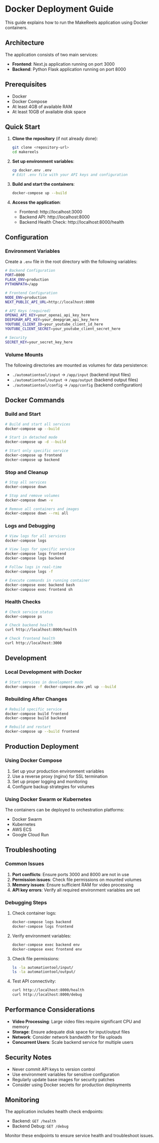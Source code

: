 # Docker Deployment Guide

This guide explains how to run the MakeReels application using Docker containers.

## Architecture

The application consists of two main services:
- **Frontend**: Next.js application running on port 3000
- **Backend**: Python Flask application running on port 8000

## Prerequisites

- Docker
- Docker Compose
- At least 4GB of available RAM
- At least 10GB of available disk space

## Quick Start

1. **Clone the repository** (if not already done):
   ```bash
   git clone <repository-url>
   cd makereels
   ```

2. **Set up environment variables**:
   ```bash
   cp docker.env .env
   # Edit .env file with your API keys and configuration
   ```

3. **Build and start the containers**:
   ```bash
   docker-compose up --build
   ```

4. **Access the application**:
   - Frontend: http://localhost:3000
   - Backend API: http://localhost:8000
   - Backend Health Check: http://localhost:8000/health

## Configuration

### Environment Variables

Create a `.env` file in the root directory with the following variables:

```bash
# Backend Configuration
PORT=8000
FLASK_ENV=production
PYTHONPATH=/app

# Frontend Configuration
NODE_ENV=production
NEXT_PUBLIC_API_URL=http://localhost:8000

# API Keys (required)
OPENAI_API_KEY=your_openai_api_key_here
DEEPGRAM_API_KEY=your_deepgram_api_key_here
YOUTUBE_CLIENT_ID=your_youtube_client_id_here
YOUTUBE_CLIENT_SECRET=your_youtube_client_secret_here

# Security
SECRET_KEY=your_secret_key_here
```

### Volume Mounts

The following directories are mounted as volumes for data persistence:
- `./automationtool/input` → `/app/input` (backend input files)
- `./automationtool/output` → `/app/output` (backend output files)
- `./automationtool/config` → `/app/config` (backend configuration)

## Docker Commands

### Build and Start
```bash
# Build and start all services
docker-compose up --build

# Start in detached mode
docker-compose up -d --build

# Start only specific service
docker-compose up frontend
docker-compose up backend
```

### Stop and Cleanup
```bash
# Stop all services
docker-compose down

# Stop and remove volumes
docker-compose down -v

# Remove all containers and images
docker-compose down --rmi all
```

### Logs and Debugging
```bash
# View logs for all services
docker-compose logs

# View logs for specific service
docker-compose logs frontend
docker-compose logs backend

# Follow logs in real-time
docker-compose logs -f

# Execute commands in running container
docker-compose exec backend bash
docker-compose exec frontend sh
```

### Health Checks
```bash
# Check service status
docker-compose ps

# Check backend health
curl http://localhost:8000/health

# Check frontend health
curl http://localhost:3000
```

## Development

### Local Development with Docker
```bash
# Start services in development mode
docker-compose -f docker-compose.dev.yml up --build
```

### Rebuilding After Changes
```bash
# Rebuild specific service
docker-compose build frontend
docker-compose build backend

# Rebuild and restart
docker-compose up --build frontend
```

## Production Deployment

### Using Docker Compose
1. Set up your production environment variables
2. Use a reverse proxy (nginx) for SSL termination
3. Set up proper logging and monitoring
4. Configure backup strategies for volumes

### Using Docker Swarm or Kubernetes
The containers can be deployed to orchestration platforms:
- Docker Swarm
- Kubernetes
- AWS ECS
- Google Cloud Run

## Troubleshooting

### Common Issues

1. **Port conflicts**: Ensure ports 3000 and 8000 are not in use
2. **Permission issues**: Check file permissions on mounted volumes
3. **Memory issues**: Ensure sufficient RAM for video processing
4. **API key errors**: Verify all required environment variables are set

### Debugging Steps

1. Check container logs:
   ```bash
   docker-compose logs backend
   docker-compose logs frontend
   ```

2. Verify environment variables:
   ```bash
   docker-compose exec backend env
   docker-compose exec frontend env
   ```

3. Check file permissions:
   ```bash
   ls -la automationtool/input/
   ls -la automationtool/output/
   ```

4. Test API connectivity:
   ```bash
   curl http://localhost:8000/health
   curl http://localhost:8000/debug
   ```

## Performance Considerations

- **Video Processing**: Large video files require significant CPU and memory
- **Storage**: Ensure adequate disk space for input/output files
- **Network**: Consider network bandwidth for file uploads
- **Concurrent Users**: Scale backend service for multiple users

## Security Notes

- Never commit API keys to version control
- Use environment variables for sensitive configuration
- Regularly update base images for security patches
- Consider using Docker secrets for production deployments

## Monitoring

The application includes health check endpoints:
- Backend: `GET /health`
- Backend Debug: `GET /debug`

Monitor these endpoints to ensure service health and troubleshoot issues.


